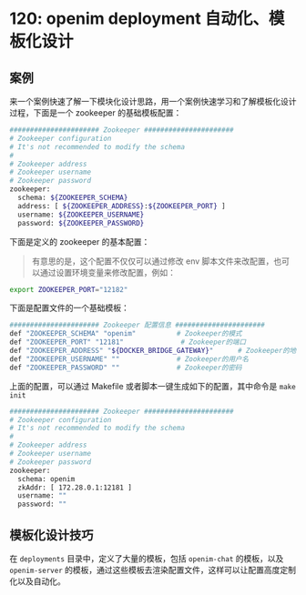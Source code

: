 # 120: openim deployment 自动化、模板化设计

## 案例

来一个案例快速了解一下模块化设计思路，用一个案例快速学习和了解模板化设计过程，下面是一个 zookeeper 的基础模板配置：

```bash
###################### Zookeeper ######################
# Zookeeper configuration
# It's not recommended to modify the schema
# 
# Zookeeper address
# Zookeeper username
# Zookeeper password
zookeeper:
  schema: ${ZOOKEEPER_SCHEMA}
  address: [ ${ZOOKEEPER_ADDRESS}:${ZOOKEEPER_PORT} ]
  username: ${ZOOKEEPER_USERNAME}
  password: ${ZOOKEEPER_PASSWORD}
```

下面是定义的 zookeeper 的基本配置：

> 有意思的是，这个配置不仅仅可以通过修改 env 脚本文件来改配置，也可以通过设置环境变量来修改配置，例如：

```bash
export ZOOKEEPER_PORT="12182"
```

下面是配置文件的一个基础模板：

```bash
###################### Zookeeper 配置信息 ######################
def "ZOOKEEPER_SCHEMA" "openim"          # Zookeeper的模式
def "ZOOKEEPER_PORT" "12181"              # Zookeeper的端口
def "ZOOKEEPER_ADDRESS" "${DOCKER_BRIDGE_GATEWAY}"      # Zookeeper的地址
def "ZOOKEEPER_USERNAME" ""              # Zookeeper的用户名
def "ZOOKEEPER_PASSWORD" ""              # Zookeeper的密码
```

上面的配置，可以通过 Makefile 或者脚本一键生成如下的配置，其中命令是 `make init`

```bash
###################### Zookeeper ######################
# Zookeeper configuration
# It's not recommended to modify the schema
# 
# Zookeeper address
# Zookeeper username
# Zookeeper password
zookeeper:
  schema: openim
  zkAddr: [ 172.28.0.1:12181 ]
  username: ""
  password: ""
```



## 模板化设计技巧

在 `deployments` 目录中，定义了大量的模板，包括 `openim-chat` 的模板，以及 `openim-server` 的模板，通过这些模板去渲染配置文件，这样可以让配置高度定制化以及自动化。




